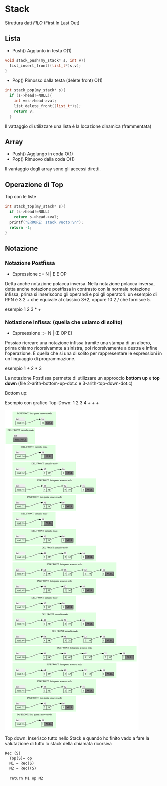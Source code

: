 # Stack

Struttura dati *FILO* (First In Last Out)

## Lista

- Push() Aggiunto in testa O(1)
```cc
void stack_push(my_stack* s, int v){
  list_insert_front((list_t*)s,v);
}
```
- Pop() Rimosso dalla testa (delete front) O(1)
```cc
int stack_pop(my_stack* s){
  if (s->head!=NULL){
    int v=s->head->val;
    list_delete_front((list_t*)s);
    return v;
  }
```

Il vattaggio di utilizzare una lista è la locazione dinamica (frammentata)


## Array 

* Push() Aggiungo in coda O(1)
* Pop() Rimuovo dalla coda O(1)

Il vantaggio degli array sono gli accessi diretti.

## Operazione di Top

Top con le liste
```cc
int stack_top(my_stack* s){
  if (s->head!=NULL)
    return s->head->val;
  printf("ERRORE: stack vuoto!\n");
  return -1;
}
```

## Notazione
### Notazione **Postfissa**
- Espressione ::= N | E E OP

Detta anche notazione polacca inversa.
Nella notazione polacca inversa, detta anche notazione postfissa in contrasto con la normale notazione infissa, prima si inseriscono gli operandi e poi gli operatori: un esempio di RPN è 3 2 + che equivale al classico 3+2, oppure 10 2 / che fornisce 5.

esempio 1 2 3 * +

### Notiazione **Infissa**: (quella che usiamo di solito)
- Espreessione ::= N | (E OP E) 

Possiao ricreare una notazione infissa tramite una stampa di un albero, prima chiamo ricorsivamnte a sinistra, poi ricorsivamente a destra e infine l'operazione.
È quella che si una di solito per rappresentare le espressioni in un linguaggio di programmazione.

esempio 1 + 2 * 3

La notazione Postfissa permette di utilizzare un approccio **bottom up** e **top down** (file 2-arith-bottom-up-dot.c e 3-arith-top-down-dot.c)

Bottom up:

Esempio con grafico Top-Down: 1 2 3 4 + + +

![img](bottom-up.png)


Top down:
Inserisco tutto nello Stack e quando ho finito vado a fare la valutazione di tutto lo stack della chiamata ricorsiva
```
Rec (S)
  Top(S)= op
  M1 = Rec(S)
  M2 = Rec)(S)

  return M1 op M2
```


